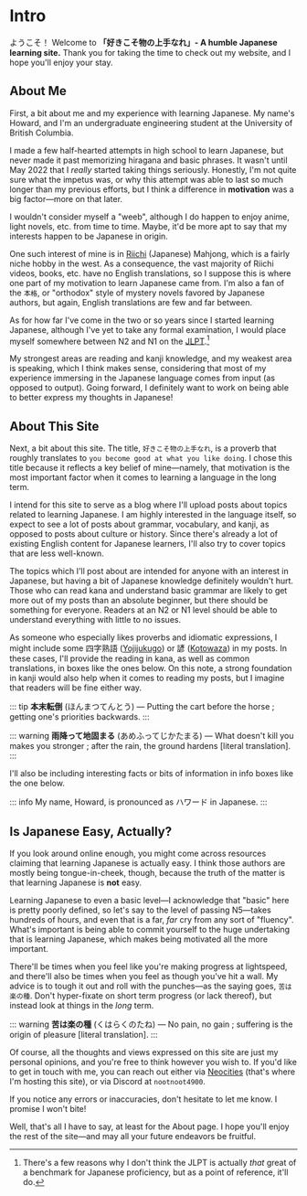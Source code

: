 # Intro

ようこそ！ Welcome to **「好きこそ物の上手なれ」- A humble Japanese learning site.** Thank you for taking the time to check out my website, and I hope you'll enjoy your stay.

## About Me

First, a bit about me and my experience with learning Japanese. My name's Howard, and I'm an undergraduate engineering student at the University of British Columbia. 

I made a few half-hearted attempts in high school to learn Japanese, but never made it past memorizing hiragana and basic phrases. It wasn't until May 2022 that I *really* started taking things seriously. Honestly, I'm not quite sure what the impetus was, or why this attempt was able to last so much longer than my previous efforts, but I think a difference in **motivation** was a big factor—more on that later.

I wouldn't consider myself a "weeb", although I do happen to enjoy anime, light novels, etc. from time to time. Maybe, it'd be more apt to say that my interests happen to be Japanese in origin.

One such interest of mine is in [Riichi](https://en.wikipedia.org/wiki/Japanese_mahjong) (Japanese) Mahjong, which is a fairly niche hobby in the west. As a consequence, the vast majority of Riichi videos, books, etc. have no English translations, so I suppose this is where one part of my motivation to learn Japanese came from. I'm also a fan of the <code>本格</code>, or "orthodox" style of mystery novels favored by Japanese authors, but again, English translations are few and far between. 

As for how far I've come in the two or so years since I started learning Japanese, although I've yet to take any formal examination, I would place myself somewhere between N2 and N1 on the [JLPT](https://www.jlpt.jp/e/).[^1]

[^1]: There's a few reasons why I don't think the JLPT is actually *that* great of a benchmark for Japanese proficiency, but as a point of reference, it'll do.

My strongest areas are reading and kanji knowledge, and my weakest area is speaking, which I think makes sense, considering that most of my experience immersing in the Japanese language comes from input (as opposed to output). Going forward, I definitely want to work on being able to better express my thoughts in Japanese!

## About This Site

Next, a bit about this site. The title, <code>好きこそ物の上手なれ</code>, is a proverb that roughly translates to <code>you become good at what you like doing</code>. I chose this title because it reflects a key belief of mine—namely, that motivation is the most important factor when it comes to learning a language in the long term.

I intend for this site to serve as a blog where I'll upload posts about topics related to learning Japanese. I am highly interested in the language itself, so expect to see a lot of posts about grammar, vocabulary, and kanji, as opposed to posts about culture or history. Since there's already a lot of existing English content for Japanese learners, I'll also try to cover topics that are less well-known.

The topics which I'll post about are intended for anyone with an interest in Japanese, but having a bit of Japanese knowledge definitely wouldn't hurt. Those who can read kana and understand basic grammar are likely to get more out of my posts than an absolute beginner, but there should be something for everyone. Readers at an N2 or N1 level should be able to understand everything with little to no issues.

As someone who especially likes proverbs and idiomatic expressions, I might include some 四字熟語 ([Yojijukugo](https://en.wikipedia.org/wiki/Yojijukugo)) or 諺 ([Kotowaza](https://en.wikipedia.org/wiki/Japanese_proverbs)) in my posts. In these cases, I'll provide the reading in kana, as well as common translations, in boxes like the ones below. On this note, a strong foundation in kanji would also help when it comes to reading my posts, but I imagine that readers will be fine either way.

::: tip
**本末転倒** (ほんまつてんとう) — Putting the cart before the horse ; getting one's priorities backwards.
:::

::: warning
**雨降って地固まる** (あめふってじかたまる) — What doesn't kill you makes you stronger ; after the rain, the ground hardens [literal translation].
:::

I'll also be including interesting facts or bits of information in info boxes like the one below.

::: info
My name, Howard, is pronounced as ハワード in Japanese.
:::

## Is Japanese Easy, Actually?

If you look around online enough, you might come across resources claiming that learning Japanese is actually easy. I think those authors are mostly being tongue-in-cheek, though, because the truth of the matter is that learning Japanese is **not** easy.

Learning Japanese to even a basic level—I acknowledge that "basic" here is pretty poorly defined, so let's say to the level of passing N5—takes hundreds of hours, and even that is a far, *far* cry from any sort of "fluency". What's important is being able to commit yourself to the huge undertaking that is learning Japanese, which makes being motivated all the more important.

There'll be times when you feel like you're making progress at lightspeed, and there'll also be times when you feel as though you've hit a wall. My advice is to tough it out and roll with the punches—as the saying goes, <code>苦は楽の種</code>. Don't hyper-fixate on short term progress (or lack thereof), but instead look at things in the *long* term.

::: warning
**苦は楽の種** (くはらくのたね) — No pain, no gain ; suffering is the origin of pleasure [literal translation].
:::

Of course, all the thoughts and views expressed on this site are just my personal opinions, and you're free to think however you wish to. If you'd like to get in touch with me, you can reach out either via [Neocities](https://neocities.org/) (that's where I'm hosting this site), or via Discord at <code>nootnoot4900</code>. 

If you notice any errors or inaccuracies, don't hesitate to let me know. I promise I won't bite!

Well, that's all I have to say, at least for the About page. I hope you'll enjoy the rest of the site—and may all your future endeavors be fruitful.